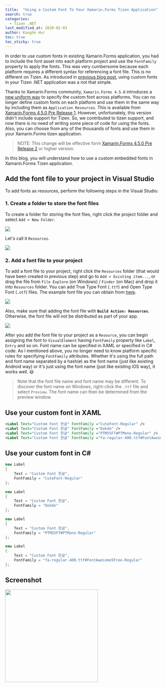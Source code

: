```yaml
---
title:  "Using a Custom Font To Your Xamarin.Forms Tizen Application"
search: true
categories:
  - Tizen .NET
last_modified_at: 2020-02-03
author: Kangho Hur
toc: true
toc_sticky: true
---
```


In order to use custom fonts in existing Xamarin.Forms application, you had to include the font asset into each platform project and use the `FontFamily` property to apply the fonts. This was very cumbersome because each platform requires a different syntax for referencing a font file. This is no different on Tizen. As introduced in [previous blog post](https://samsung.github.io/Tizen.NET/tizen%20.net/custom-fonts), using custom fonts in your Tizen .NET application was a not that simple.

Thanks to Xamarin.Forms community, `Xamarin.Forms 4.5.0` introduces a [new uniform way](https://github.com/xamarin/Xamarin.Forms/pull/6013) to specify the custom font across platforms. You can no longer define custom fonts on each platform and use them in the same way by including them as `Application Resources`. This is available from [Xamarin.Forms 4.5.0 Pre Release 1](https://www.nuget.org/packages/Xamarin.Forms/4.5.0.142-pre1). However, unfortunately, this version didn't include support for Tizen. So, we contributed to tizen support, and now there is no need of writing some piece of code for using the fonts. Also, you can choose from any of the thousands of fonts and use them in your Xamarin.Forms tizen application. 

> NOTE: This change will be effective form [Xamarin.Forms 4.5.0 Pre Release 2](https://www.nuget.org/packages/Xamarin.Forms/4.5.0.187-pre2) or higher version.

In this blog, you will understand how to use a custom embedded fonts in Xamarin.Forms Tizen application. 

## Add the font file to your project in Visual Studio

To add fonts as resources, perform the following steps in the Visual Studio:

### 1. Create a folder to store the font files
To create a folder for storing the font files, right click the project folder and select `Add > New Folder`. 

<img src="https://d3unf4s5rp9dfh.cloudfront.net/Tizen_blog/customfont-create-folder.png" />

Let's call it `Resources`.

<img src ="https://d3unf4s5rp9dfh.cloudfront.net/Tizen_blog/customfont-create-folder 2.png" />

### 2. Add a font file to your project
To add a font file to your project, right click the `Resources` folder (that would have been created in previous step) and go to `Add > Existing item...`, or drag the file from `File Explore` (on Windows) / `Finder` (on Mac) and drop it into `Resources` folder. You can add True Type Font (`.ttf`) and Open Type Font (`.otf`) files. The example font file you can obtain from [here](https://github.com/xamarin/Xamarin.Forms/tree/master/Xamarin.Forms.Controls/Fonts).

<img src="https://d3unf4s5rp9dfh.cloudfront.net/Tizen_blog/customfont-add-fonts.png" />

Also, make sure that adding the font file with **`Build Action: Resources`**. Otherwise, the font file will not be distributed as part of your app.

<img src="https://d3unf4s5rp9dfh.cloudfront.net/Tizen_blog/customfont-add-fonts2.png" />

After you add the font file to your project as a `Resource`, you can begin assigning the font to `VisualElement` having `FontFamily` property like `Label`, `Entry` and so on. Font name can be specified in XAML or specified in C# code. As I mentioned above, you no longer need to know platform specific rules for specifying `FontFamily` attributes. Whether it's using the full path and font name separated by a hash(`#`) as the font name (just like existing Android way) or it's just using the font name (just like existing iOS way),  it works well. :smiley:

> Note that the font file name and font name may be different. To discover the font name on Windows, right-click the `.ttf` file and select `Preview`. The font name can then be determined from the preview window.

## Use your custom font in XAML


```xml
<Label Text="Custom Font 한글" FontFamily ="CuteFont-Regular" />
<Label Text="Custom Font 한글" FontFamily ="Dokdo" />
<Label Text="Custom Font 한글" FontFamily ="PTM55FT#PTMono-Regular" /> 
<Label Text="Custom Font 한글" FontFamily ="fa-regular-400.ttf#FontAwesome5Free-Regular" />
```

## Use your custom font in C#

```cs
new Label 
{
    Text = "Custom Font 한글",
    FontFamily = "CuteFont-Regular"
};

new Label 
{
    Text = "Custom Font 한글",
    FontFamily = "Dokdo"
};

new Label 
{
    Text = "Custom Font 한글",
    FontFamily = "PTM55FT#PTMono-Regular"
};

new Label 
{
    Text = "Custom Font 한글",
    FontFamily = "fa-regular-400.ttf#FontAwesome5Free-Regular"
};
```

## Screenshot
<img src="https://d3unf4s5rp9dfh.cloudfront.net/Tizen_blog/customfont-screenshot.png" width="300" />
